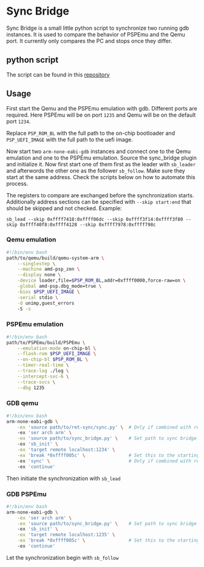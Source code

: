 # Sync Bridge
Sync Bridge is a small little python script to synchronize two running gdb instances. It is used to compare the behavior of PSPEmu and the Qemu port. It currently only compares the PC and stops once they differ.

## python script
The script can be found in this [repository](https://github.com/pascalharp/gdb_sync_bridge)

## Usage

First start the Qemu and the PSPEmu emulation with gdb. Different ports are required. Here PSPEmu will be on port `1235` and Qemu will be on the default port `1234`.

Replace `PSP_ROM_BL` with the full path to the on-chip bootloader and `PSP_UEFI_IMAGE` with the full path to the uefi image.

Now start two `arm-none-eabi-gdb` instances and connect one to the Qemu emulation and one to the PSPEmu emulation. Source the sync\_bridge plugin and initialize it. Now first start one of them first as the leader with `sb_leader` and afterwords the other one as the follower `sb_follow`. Make sure they start at the same address. Check the scripts below on how to automate this process.

The registers to compare are exchanged before the synchronization starts. Additionally address sections can be specified with `--skip start:end` that should be skipped and not checked.
Example:
```
sb_lead --skip 0xffff7418:0xffff06dc --skip 0xffff3f14:0xffff3f80 --skip 0xffff40f8:0xffff4128 --skip 0xffff7978:0xffff798c
```

### Qemu emulation
```bash
#!/bin/env bash
path/to/qemu/build/qemu-system-arm \
	--singlestep \
	--machine amd-psp_zen \
	--display none \
	-device loader,file=$PSP_ROM_BL,addr=0xffff0000,force-raw=on \
	-global amd-psp.dbg_mode=true \
	-bios $PSP_UEFI_IMAGE \
	-serial stdio \
	-d unimp,guest_errors
	-S -s
```

### PSPEmu emulation
```bash
#!/bin/env bash
path/to/PSPEmu/build/PSPEmu \
    --emulation-mode on-chip-bl \
    --flash-rom $PSP_UEFI_IMAGE \
    --on-chip-bl $PSP_ROM_BL \
    --timer-real-time \
    --trace-log ./log \
    --intercept-svc-6 \
    --trace-svcs \
    --dbg 1235
```

### GDB qemu
```bash
#!/bin/env bash
arm-none-eabi-gdb \
	-ex 'source path/to/ret-sync/sync.py' \  # Only if combined with ret-sync
	-ex 'ser arch arm' \
	-ex 'source path/to/sync_bridge.py' \    # Set path to sync bridge script
	-ex 'sb_init' \
	-ex 'target remote localhost:1234' \
	-ex 'break *0xffff005c' \                # Set this to the starting point
	-ex 'sync' \                             # Only if combined with ret-sync
	-ex 'continue'
```

Then initiate the synchronization with `sb_lead`

### GDB PSPEmu
```bash
#!/bin/env bash
arm-none-eabi-gdb \
	-ex 'ser arch arm' \
	-ex 'source path/to/sync_bridge.py' \    # Set path to sync bridge script
	-ex 'sb_init' \
	-ex 'target remote localhost:1235' \
	-ex 'break *0xffff005c' \                # Set this to the starting point
	-ex 'continue'
```

Let the synchronization begin with `sb_follow`
